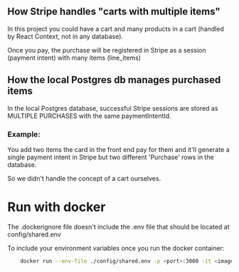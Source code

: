 
## How Stripe handles "carts with multiple items"  
In this project you could have a cart and many products in a cart (handled by React Context, not in any database).

Once you pay, the purchase will be registered in Stripe as a session (payment intent) with many items (line_items)

## How the local Postgres db manages purchased items
In the local Postgres database, successful Stripe sessions are stored as MULTIPLE PURCHASES with the same paymentIntentId. 

### Example:

You add two items the card in the front end pay for them and it'll generate a single payment intent in Stripe but two different 'Purchase' rows in the database.

So we didn't handle the concept of a cart ourselves.


# Run with docker
The .dockerignore file doesn't include the .env file that should be located at config/shared.env

To include your environment variables once you run the docker container:

``` bash 
    docker run --env-file ./config/shared.env -p <port>:3000 -it <image_name>
```